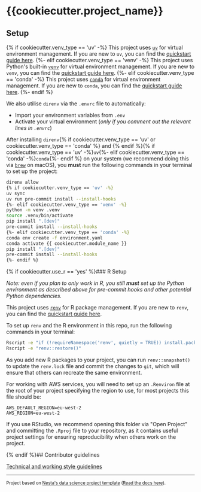 # {{cookiecutter.project_name}}

## Setup

{% if cookiecutter.venv_type == 'uv' -%}
This project uses [`uv`](https://docs.astral.sh/uv/) for virtual environment management. If you are new to `uv`, you can find the [quickstart guide here](https://docs.astral.sh/uv/getting-started/).
{%- elif cookiecutter.venv_type == 'venv' -%}
This project uses Python's built-in [`venv`](https://docs.python.org/3/library/venv.html) for virtual environment management. If you are new to `venv`, you can find the [quickstart guide here](https://docs.python.org/3/library/venv.html#creating-virtual-environments).
{%- elif cookiecutter.venv_type == 'conda' -%}
This project uses [`conda`](https://docs.conda.io/en/latest/) for virtual environment management. If you are new to `conda`, you can find the [quickstart guide here](https://docs.conda.io/projects/conda/en/latest/user-guide/getting-started.html).
{%- endif %}

We also utilise `direnv` via the `.envrc` file to automatically:

- Import your environment variables from `.env`
- Activate your virtual environment (_only if you comment out the relevant lines in `.envrc`_)

After installing `direnv`{% if cookiecutter.venv_type == 'uv' or cookiecutter.venv_type == 'conda' %} and {% endif %}{% if cookiecutter.venv_type == 'uv' -%}`uv`{%- elif cookiecutter.venv_type == 'conda' -%}`conda`{%- endif %} on your system (we recommend doing this via [`brew`](https://brew.sh/) on macOS), you **must** run the following commands in your terminal to set up the project:

```bash
direnv allow
{% if cookiecutter.venv_type == 'uv' -%}
uv sync
uv run pre-commit install --install-hooks
{%- elif cookiecutter.venv_type == 'venv' -%}
python -m venv .venv
source .venv/bin/activate
pip install ".[dev]"
pre-commit install --install-hooks
{%- elif cookiecutter.venv_type == 'conda' -%}
conda env create -f environment.yaml
conda activate {{ cookiecutter.module_name }}
pip install ".[dev]"
pre-commit install --install-hooks
{%- endif %}
```

{% if cookiecutter.use_r == 'yes' %}### R Setup

_Note: even if you plan to only work in R, you still **must** set up the Python environment as described above for pre-commit hooks and other potential Python dependencies._

This project uses [`renv`](https://rstudio.github.io/renv/) for R package management. If you are new to `renv`, you can find the [quickstart guide here](https://rstudio.github.io/renv/articles/renv.html).

To set up `renv` and the R environment in this repo, run the following commands in your terminal:

```bash
Rscript -e "if (!requireNamespace('renv', quietly = TRUE)) install.packages('renv', repos='https://cloud.r-project.org')"
Rscript -e "renv::restore()"
```

As you add new R packages to your project, you can run `renv::snapshot()` to update the `renv.lock` file and commit the changes to `git`, which will ensure that others can recreate the same environment.

For working with AWS services, you will need to set up an `.Renviron` file at the root of your project specifying the region to use, for most projects this file should be:

```
AWS_DEFAULT_REGION=eu-west-2
AWS_REGION=eu-west-2
```

If you use RStudio, we recommend opening this folder via "Open Project" and committing the `.Rproj` file to your repository, as it contains useful project settings for ensuring reproducibility when others work on the project.

{% endif %}## Contributor guidelines

[Technical and working style guidelines](https://github.com/nestauk/ds-cookiecutter/blob/master/GUIDELINES.md)

---

<small><p>Project based on <a target="_blank" href="https://github.com/nestauk/ds-cookiecutter">Nesta's data science project template</a>
(<a href="http://nestauk.github.io/ds-cookiecutter">Read the docs here</a>).
</small>
